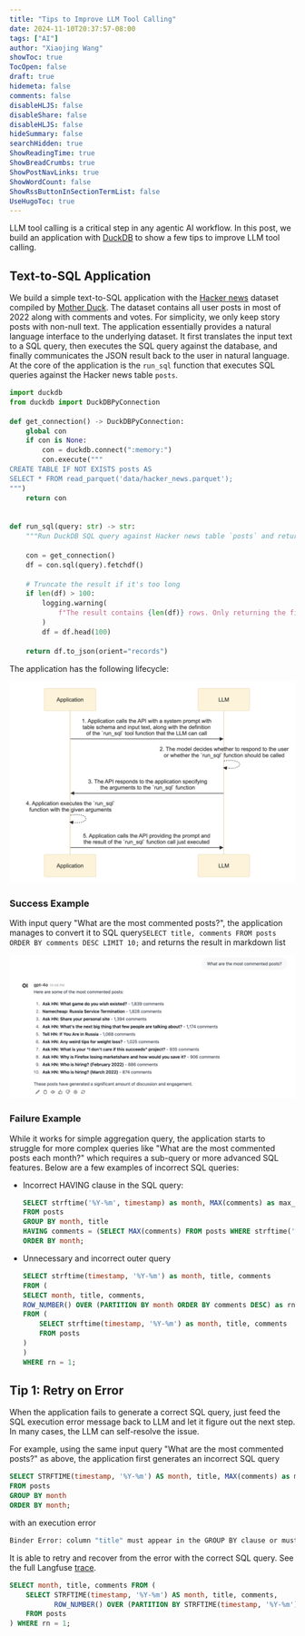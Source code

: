```yaml
---
title: "Tips to Improve LLM Tool Calling"
date: 2024-11-10T20:37:57-08:00
tags: ["AI"]
author: "Xiaojing Wang"
showToc: true
TocOpen: false
draft: true
hidemeta: false
comments: false
disableHLJS: false
disableShare: false
disableHLJS: false
hideSummary: false
searchHidden: true
ShowReadingTime: true
ShowBreadCrumbs: true
ShowPostNavLinks: true
ShowWordCount: false
ShowRssButtonInSectionTermList: false
UseHugoToc: true
---
```


LLM tool calling is a critical step in any agentic AI workflow. In this post, we build an application with [DuckDB](https://github.com/duckdb/duckdb) to show a few tips to improve LLM tool calling.

## Text-to-SQL Application

We build a simple text-to-SQL application with the [Hacker news](https://motherduck.com/docs/getting-started/sample-data-queries/hacker-news/) dataset compiled by [Mother Duck](https://motherduck.com/). The dataset contains all user posts in most of 2022 along with comments and votes. For simplicity, we only keep story posts with non-null text. The application essentially provides a natural language interface to the underlying dataset. It first translates the input text to a SQL query, then executes the SQL query against the database, and finally communicates the JSON result back to the user in natural language. At the core of the application is the `run_sql` function that executes SQL queries against the Hacker news table `posts`.

```python
import duckdb
from duckdb import DuckDBPyConnection

def get_connection() -> DuckDBPyConnection:
    global con
    if con is None:
        con = duckdb.connect(":memory:")
        con.execute("""
CREATE TABLE IF NOT EXISTS posts AS
SELECT * FROM read_parquet('data/hacker_news.parquet');
""")
    return con


def run_sql(query: str) -> str:
    """Run DuckDB SQL query against Hacker news table `posts` and return the result as a JSON string."""

    con = get_connection()
    df = con.sql(query).fetchdf()

    # Truncate the result if it's too long
    if len(df) > 100:
        logging.warning(
            f"The result contains {len(df)} rows. Only returning the first 100."
        )
        df = df.head(100)

    return df.to_json(orient="records")
```

The application has the following lifecycle:

![alt text](function_call.png)

### Success Example

With input query "What are the most commented posts?", the application manages to convert it to SQL query`SELECT title, comments FROM posts ORDER BY comments DESC LIMIT 10;` and returns the result in markdown list

![alt text](most_commented.png)

### Failure Example

While it works for simple aggregation query, the application starts to struggle for more complex queries like "What are the most commented posts each month?" which requires a sub-query or more advanced SQL features. Below are a few examples of incorrect SQL queries:

- Incorrect HAVING clause in the SQL query:

  ```sql
  SELECT strftime('%Y-%m', timestamp) as month, MAX(comments) as max_comments, title
  FROM posts
  GROUP BY month, title
  HAVING comments = (SELECT MAX(comments) FROM posts WHERE strftime('%Y-%m', timestamp) = month)
  ORDER BY month;
  ```

- Unnecessary and incorrect outer query

  ```sql
  SELECT strftime(timestamp, '%Y-%m') as month, title, comments
  FROM (
  SELECT month, title, comments,
  ROW_NUMBER() OVER (PARTITION BY month ORDER BY comments DESC) as rn
  FROM (
      SELECT strftime(timestamp, '%Y-%m') as month, title, comments
      FROM posts
  )
  )
  WHERE rn = 1;
  ```

## Tip 1: Retry on Error

When the application fails to generate a correct SQL query, just feed the SQL execution error message back to LLM and let it figure out the next step. In many cases, the LLM can self-resolve the issue.

For example, using the same input query "What are the most commented posts?" as above, the application first generates an incorrect SQL query

```sql
SELECT STRFTIME(timestamp, '%Y-%m') AS month, title, MAX(comments) as max_comments
FROM posts
GROUP BY month
ORDER BY month;
```

with an execution error

```sh
Binder Error: column "title" must appear in the GROUP BY clause or must be part of an aggregate function. Either add it to the GROUP BY list, or use "ANY_VALUE(title)" if the exact value of "title" is not important.
```

It is able to retry and recover from the error with the correct SQL query. See the full Langfuse [trace](https://us.cloud.langfuse.com/project/cm27ro2si00cd8mi56o0af4bq/traces/1eafe226-882e-4d52-aef0-390abbc1b181?observation=199d4a6b-6530-47fb-8616-9b7e97c63aa0).

```sql
SELECT month, title, comments FROM (
    SELECT STRFTIME(timestamp, '%Y-%m') AS month, title, comments,
           ROW_NUMBER() OVER (PARTITION BY STRFTIME(timestamp, '%Y-%m') ORDER BY comments DESC) as rn
    FROM posts
) WHERE rn = 1;
```
